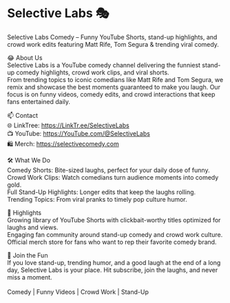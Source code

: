 # Selective Labs 🎭

Selective Labs Comedy – Funny YouTube Shorts, stand-up highlights, and crowd work edits featuring Matt Rife, Tom Segura & trending viral comedy.<br>

😂 About Us<br>
Selective Labs is a YouTube comedy channel delivering the funniest stand-up comedy highlights, crowd work clips, and viral shorts.<br>
From trending topics to iconic comedians like Matt Rife and Tom Segura, we remix and showcase the best moments guaranteed to make you laugh. Our focus is on funny videos, comedy edits, and crowd interactions that keep fans entertained daily.

📫 Contact<br>
🌐 LinkTree: https://LinkTr.ee/SelectiveLabs<br>
📺 YouTube: https://YouTube.com/@SelectiveLabs<br>
🛍️ Merch: https://selectivecomedy.com<br>

🛠️ What We Do<br>
Comedy Shorts: Bite-sized laughs, perfect for your daily dose of funny.<br>
Crowd Work Clips: Watch comedians turn audience moments into comedy gold.<br>
Full Stand-Up Highlights: Longer edits that keep the laughs rolling.<br>
Trending Topics: From viral pranks to timely pop culture humor.<br>

🎤 Highlights<br>
Growing library of YouTube Shorts with clickbait-worthy titles optimized for laughs and views.<br>
Engaging fan community around stand-up comedy and crowd work culture.<br>
Official merch store for fans who want to rep their favorite comedy brand.<br>

📌 Join the Fun<br>
If you love stand-up, trending humor, and a good laugh at the end of a long day, Selective Labs is your place. Hit subscribe, join the laughs, and never miss a moment.<br>
<br>
Comedy | Funny Videos | Crowd Work | Stand-Up
